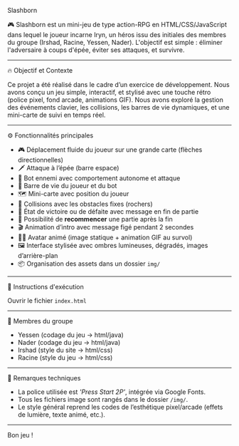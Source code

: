 Slashborn

🎮 Slashborn est un mini-jeu de type action-RPG en HTML/CSS/JavaScript dans lequel le joueur incarne Iryn,
un héros issu des initiales des membres du groupe (Irshad, Racine, Yessen, Nader). 
L'objectif est simple : éliminer l'adversaire à coups d'épée, éviter ses attaques, et survivre.

---

🔥 Objectif et Contexte

Ce projet a été réalisé dans le cadre d’un exercice de développement. 
Nous avons conçu un jeu simple, interactif, et stylisé avec une touche rétro (police pixel, fond arcade, animations GIF).
Nous avons exploré la gestion des événements clavier, les collisions, les barres de vie dynamiques, et une mini-carte de suivi en temps réel.

---

⚙️ Fonctionnalités principales

- 🎮 Déplacement fluide du joueur sur une grande carte (flèches directionnelles)
- 🗡️ Attaque à l’épée (barre espace)
- 🤖 Bot ennemi avec comportement autonome et attaque
- 💚 Barre de vie du joueur et du bot
- 🗺️ Mini-carte avec position du joueur
- 🧱 Collisions avec les obstacles fixes (rochers)
- 🔁 État de victoire ou de défaite avec message en fin de partie
- 🔁 Possibilité de **recommencer** une partie après la fin
- 🎬 Animation d’intro avec message figé pendant 2 secondes
- 🧍‍♂️ Avatar animé (image statique + animation GIF au survol)
- 🖼️ Interface stylisée avec ombres lumineuses, dégradés, images d’arrière-plan
- 📦 Organisation des assets dans un dossier `img/`

---

🚀 Instructions d'exécution

Ouvrir le fichier `index.html` 

---

👥 Membres du groupe


- Yessen (codage du jeu -> html/java)
- Nader  (codage du jeu -> html/java)
- Irshad (style du site -> html/css)
- Racine (style du jeu -> html/css)


---

🎨 Remarques techniques

- La police utilisée est *'Press Start 2P'*, intégrée via Google Fonts.
- Tous les fichiers image sont rangés dans le dossier `/img/`.
- Le style général reprend les codes de l’esthétique pixel/arcade (effets de lumière, texte animé, etc.).

---

Bon jeu !
